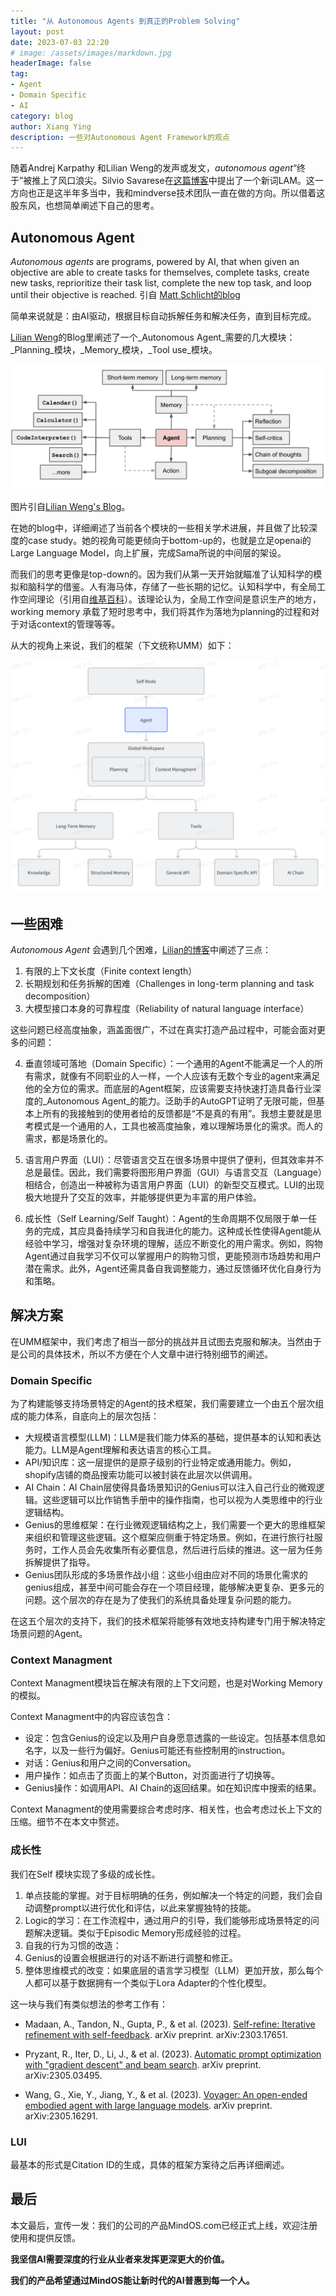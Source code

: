 ```yaml
---
title: "从 Autonomous Agents 到真正的Problem Solving"
layout: post
date: 2023-07-03 22:20
# image: /assets/images/markdown.jpg
headerImage: false
tag:
- Agent
- Domain Specific
- AI
category: blog
author: Xiang Ying
description: 一些对Autonomous Agent Framework的观点
---
```



随着Andrej Karpathy 和Lilian Weng的发声或发文，_autonomous agent_“终于”被推上了风口浪尖。Silvio Savarese在[这篇博客](https://blog.salesforceairesearch.com/large-action-models/)中提出了一个新词LAM。这一方向也正是这半年多当中，我和mindverse技术团队一直在做的方向。所以借着这股东风，也想简单阐述下自己的思考。

## Autonomous Agent

_Autonomous agents_ are programs, powered by AI, that when given an objective are able to create tasks for themselves, complete tasks, create new tasks, reprioritize their task list, complete the new top task, and loop until their objective is reached. 引自 [Matt Schlicht的blog](https://www.mattprd.com/p/the-complete-beginners-guide-to-autonomous-agents)

简单来说就是：由AI驱动，根据目标自动拆解任务和解决任务，直到目标完成。

[Lilian Weng](https://lilianweng.github.io/posts/2023-06-23-agent/)的Blog里阐述了一个_Autonomous Agent_需要的几大模块：_Planning_模块，_Memory_模块，_Tool use_模块。

<p align="center">
  <img src="/assets/images/lilianweng's architecture.png" alt="Lilian Weng's Architecture">
</p>

图片引自[Lilian Weng's Blog](https://lilianweng.github.io/posts/2023-06-23-agent/)。

在她的blog中，详细阐述了当前各个模块的一些相关学术进展，并且做了比较深度的case study。她的视角可能更倾向于bottom-up的，也就是立足openai的Large Language Model，向上扩展，完成Sama所说的中间层的架设。

而我们的思考更像是top-down的。因为我们从第一天开始就瞄准了认知科学的模拟和脑科学的借鉴。人有海马体，存储了一些长期的记忆。认知科学中，有全局工作空间理论（引用自[维基百科](https://en.wikipedia.org/wiki/Global_workspace_theory)）。该理论认为，全局工作空间是意识生产的地方，working memory 承载了短时思考中，我们将其作为落地为planning的过程和对于对话context的管理等等。

从大的视角上来说，我们的框架（下文统称UMM）如下：
<p align="center">
  <img src="/assets/images/yx_framework.png" alt="Framework">
</p>

## 一些困难

_Autonomous Agent_ 会遇到几个困难，[Lilian的博客](https://lilianweng.github.io/posts/2023-06-23-agent/)中阐述了三点：
1. 有限的上下文长度（Finite context length）
2. 长期规划和任务拆解的困难（Challenges in long-term planning and task decomposition）
3. 大模型接口本身的可靠程度（Reliability of natural language interface）

这些问题已经高度抽象，涵盖面很广，不过在真实打造产品过程中，可能会面对更多的问题：

4. 垂直领域可落地（Domain Specific）：一个通用的Agent不能满足一个人的所有需求，就像有不同职业的人一样，一个人应该有无数个专业的agent来满足他的全方位的需求。而底层的Agent框架，应该需要支持快速打造具备行业深度的_Autonomous Agent_的能力。泛助手的AutoGPT证明了无限可能，但基本上所有的我接触到的使用者给的反馈都是“不是真的有用”。我想主要就是思考模式是一个通用的人，工具也被高度抽象，难以理解场景化的需求。而人的需求，都是场景化的。

5. 语言用户界面（LUI）：尽管语言交互在很多场景中提供了便利，但其效率并不总是最佳。因此，我们需要将图形用户界面（GUI）与语言交互（Language）相结合，创造出一种被称为语言用户界面（LUI）的新型交互模式。LUI的出现极大地提升了交互的效率，并能够提供更为丰富的用户体验。

6. 成长性（Self Learning/Self Taught）：Agent的生命周期不仅局限于单一任务的完成，其应具备持续学习和自我进化的能力。这种成长性使得Agent能从经验中学习，增强对复杂环境的理解，适应不断变化的用户需求。例如，购物Agent通过自我学习不仅可以掌握用户的购物习惯，更能预测市场趋势和用户潜在需求。此外，Agent还需具备自我调整能力，通过反馈循环优化自身行为和策略。

## 解决方案

在UMM框架中，我们考虑了相当一部分的挑战并且试图去克服和解决。当然由于是公司的具体技术，所以不方便在个人文章中进行特别细节的阐述。

### Domain Specific

为了构建能够支持场景特定的Agent的技术框架，我们需要建立一个由五个层次组成的能力体系，自底向上的层次包括：

- 大规模语言模型(LLM)：LLM是我们能力体系的基础，提供基本的认知和表达能力。LLM是Agent理解和表达语言的核心工具。
- API/知识库：这一层提供的是原子级别的行业特定或通用能力。例如，shopify店铺的商品搜索功能可以被封装在此层次以供调用。
- AI Chain：AI Chain层使得具备场景知识的Genius可以注入自己行业的微观逻辑。这些逻辑可以比作销售手册中的操作指南，也可以视为人类思维中的行业逻辑结构。
- Genius的思维框架：在行业微观逻辑结构之上，我们需要一个更大的思维框架来组织和管理这些逻辑。这个框架应侧重于特定场景。例如，在进行旅行社服务时，工作人员会先收集所有必要信息，然后进行后续的推进。这一层为任务拆解提供了指导。
- Genius团队形成的多场景作战小组：这些小组由应对不同的场景化需求的genius组成，甚至中间可能会存在一个项目经理，能够解决更复杂、更多元的问题。这个层次的存在是为了使我们的系统具备处理复杂问题的能力。

在这五个层次的支持下，我们的技术框架将能够有效地支持构建专门用于解决特定场景问题的Agent。

### Context Managment

Context Managment模块旨在解决有限的上下文问题，也是对Working Memory的模拟。

Context Managment中的内容应该包含：

- 设定：包含Genius的设定以及用户自身愿意透露的一些设定。包括基本信息如名字，以及一些行为偏好。Genius可能还有些控制用的instruction。
- 对话：Genius和用户之间的Conversation。
- 用户操作：如点击了页面上的某个Button，对页面进行了切换等。
- Genius操作：如调用API、AI Chain的返回结果。如在知识库中搜索的结果。

Context Managment的使用需要综合考虑时序、相关性，也会考虑过长上下文的压缩。细节不在本文中赘述。

### 成长性

我们在Self 模块实现了多级的成长性。

1. 单点技能的掌握。对于目标明确的任务，例如解决一个特定的问题，我们会自动调整prompt以进行优化和评估，以此来掌握独特的技能。
2. Logic的学习：在工作流程中，通过用户的引导，我们能够形成场景特定的问题解决逻辑。类似于Episodic Memory形成经验的过程。
3. 自我的行为习惯的改造：
  1. Genius的设置会根据进行的对话不断进行调整和修正。
  2. 整体思维模式的改变：如果底层的语言学习模型（LLM）更加开放，那么每个人都可以基于数据拥有一个类似于Lora Adapter的个性化模型。

这一块与我们有类似想法的参考工作有：

- Madaan, A., Tandon, N., Gupta, P., & et al. (2023). [Self-refine: Iterative refinement with self-feedback](https://arxiv.org/abs/2303.17651). arXiv preprint. arXiv:2303.17651.
  
- Pryzant, R., Iter, D., Li, J., & et al. (2023). [Automatic prompt optimization with "gradient descent" and beam search](https://arxiv.org/abs/2305.03495). arXiv preprint. arXiv:2305.03495.
  
- Wang, G., Xie, Y., Jiang, Y., & et al. (2023). [Voyager: An open-ended embodied agent with large language models](https://arxiv.org/abs/2305.16291). arXiv preprint. arXiv:2305.16291.


### LUI

最基本的形式是Citation ID的生成，具体的框架方案待之后再详细阐述。

## 最后

本文最后，宣传一发：我们的公司的产品MindOS.com已经正式上线，欢迎注册使用和提供反馈。

**我坚信AI需要深度的行业从业者来发挥更深更大的价值。**

**我们的产品希望通过MindOS能让新时代的AI普惠到每一个人。**
